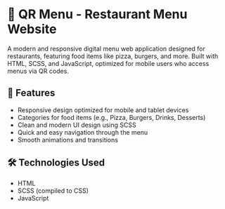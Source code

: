 # 📱 QR Menu - Restaurant Menu Website

A modern and responsive digital menu web application designed for restaurants, featuring food items like pizza, burgers, and more. Built with HTML, SCSS, and JavaScript, optimized for mobile users who access menus via QR codes.

## 🚀 Features

- Responsive design optimized for mobile and tablet devices
- Categories for food items (e.g., Pizza, Burgers, Drinks, Desserts)
- Clean and modern UI design using SCSS
- Quick and easy navigation through the menu
- Smooth animations and transitions

## 🛠️ Technologies Used

- HTML
- SCSS (compiled to CSS)
- JavaScript 


